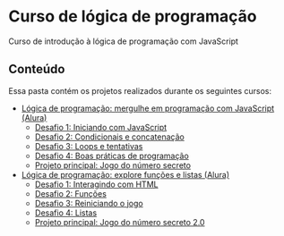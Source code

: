 # Curso de lógica de programação

Curso de introdução à lógica de programação com JavaScript

## Conteúdo

Essa pasta contém os projetos realizados durante os seguintes cursos:

- [Lógica de programação: mergulhe em programação com JavaScript (Alura)](https://www.alura.com.br/curso-online-logica-programacao-mergulhe-programacao-javascript)
  - [Desafio 1: Iniciando com JavaScript](./curso_1/desafio_1/)
  - [Desafio 2: Condicionais e concatenação](./curso_1/desafio_2/)
  - [Desafio 3: Loops e tentativas](./curso_1/desafio_3/)
  - [Desafio 4: Boas práticas de programação](./curso_1/desafio_4/)
  - [Projeto principal: Jogo do número secreto](./curso_1/projeto_principal/)
- [Lógica de programação: explore funções e listas (Alura)](https://www.alura.com.br/curso-online-logica-programacao-funcoes-listas)
  - [Desafio 1: Interagindo com HTML](./curso_2/desafio_1/)
  - [Desafio 2: Funções](./curso_2/desafio_2/)
  - [Desafio 3: Reiniciando o jogo](./curso_2/desafio_3/)
  - [Desafio 4: Listas](./curso_2/desafio_4/)
  - [Projeto principal: Jogo do número secreto 2.0](./curso_2/projeto_principal/)
